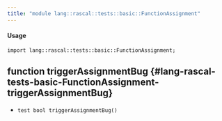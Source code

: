 ```yaml
---
title: "module lang::rascal::tests::basic::FunctionAssignment"
---
```


#### Usage

`import lang::rascal::tests::basic::FunctionAssignment;`

## function triggerAssignmentBug {#lang-rascal-tests-basic-FunctionAssignment-triggerAssignmentBug}

* ``test bool triggerAssignmentBug()``

